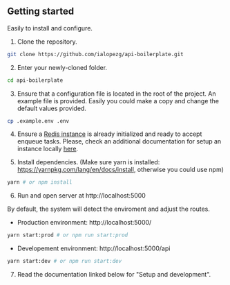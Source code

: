 ## Getting started

Easily to install and configure. 

1. Clone the repository.
```bash
git clone https://github.com/ialopezg/api-boilerplate.git
```

2. Enter your newly-cloned folder.
```bash
cd api-boilerplate
```

3. Ensure that a configuration file is located in the root of the project. An example file is provided. Easily you could make a copy and change the default values provided.
```bash
cp .example.env .env
```

4. Ensure a [Redis instance](https://redis.io/) is already initialized and ready to accept enqueue tasks. Please, check an additional documentation for setup an instance locally [here](docs/modules/additionals/redis.md).

5. Install dependencies. (Make sure yarn is installed: https://yarnpkg.com/lang/en/docs/install, otherwise you could use npm)
```bash
yarn # or npm install
```

6. Run and open server at http://localhost:5000

By default, the system will detect the enviroment and adjust the routes.

- Production environment: http://localhost:5000/
    
```bash
yarn start:prod # or npm run start:prod
```

- Developement environment: http://localhost:5000/api
```bash
yarn start:dev # or npm run start:dev
```

7. Read the documentation linked below for "Setup and development".
